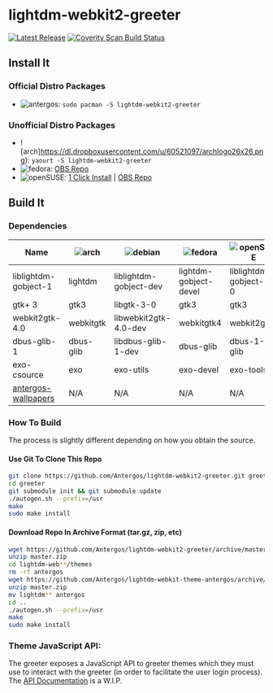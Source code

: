 # lightdm-webkit2-greeter
[![Latest Release](https://img.shields.io/github/release/Antergos/lightdm-webkit2-greeter.svg?style=flat-square)](https://github.com/Antergos/lightdm-webkit2-greeter/releases)     [![Coverity Scan Build Status](https://img.shields.io/coverity/scan/6871.svg?style=flat-square)](https://scan.coverity.com/projects/antergos-lightdm-webkit2-greeter)

## Install It

### Official Distro Packages
* ![antergos](https://dl.dropboxusercontent.com/u/60521097/logo-square26x26.png): `sudo pacman -S lightdm-webkit2-greeter`

### Unofficial Distro Packages
* ![arch]https://dl.dropboxusercontent.com/u/60521097/archlogo26x26.png): `yaourt -S lightdm-webkit2-greeter`
* ![fedora](https://dl.dropboxusercontent.com/u/60521097/fedora-logo.png): [OBS Repo](https://software.opensuse.org/download.html?project=home:antergos&package=lightdm-webkit2-greeter)
* ![openSUSE](https://dl.dropboxusercontent.com/u/60521097/Geeko-button-bling7.png): [1 Click Install](https://software.opensuse.org/ymp/home:antergos/openSUSE_Leap_42.1/lightdm-webkit2-greeter.ymp?base=openSUSE%3ALeap%3A42.1&query=lightdm-webkit2-greeter) | [OBS Repo](https://software.opensuse.org/download.html?project=home:antergos&package=lightdm-webkit2-greeter)

## Build It

### Dependencies
| Name                  | ![arch](https://dl.dropboxusercontent.com/u/60521097/archlogo26x26.png) | ![debian](https://dl.dropboxusercontent.com/u/60521097/openlogo-nd-25.png) | ![fedora](https://dl.dropboxusercontent.com/u/60521097/fedora-logo.png) | ![openSUSE](https://dl.dropboxusercontent.com/u/60521097/Geeko-button-bling7.png) | ![ubuntu](https://dl.dropboxusercontent.com/u/60521097/ubuntu_orange_hex.png)  | 
|-----------------------|-------------------------------------------------------------------------|----------------------------------------------------------------------------|-------------------------------------------------------------------------|-----------------------------------------------------------------------------------|--------------------------------------------------------------------------------|
|liblightdm-gobject-1   |lightdm|liblightdm-gobject-dev | lightdm-gobject-devel | liblightdm-gobject-1-0 | liblightdm-gobject-dev |
|gtk+ 3                 |gtk3   |libgtk-3-0             | gtk3 | gtk3 | libgtk-3-0 |
|webkit2gtk-4.0         |webkitgtk|libwebkit2gtk-4.0-dev| webkitgtk4 | webkit2gtk3 | libwebkit2gtk-4.0-dev |
|dbus-glib-1            |dbus-glib|libdbus-glib-1-dev   | dbus-glib | dbus-1-glib | libdbus-glib-1-dev |
|exo-csource            |exo      |exo-utils            | exo-devel | exo-tools | exo-utils |
|[antergos-wallpapers](http://antergos.com/antergos-wallpapers-0.6.zip)| N/A | N/A| N/A | N/A| N/A |

### How To Build
The process is slightly different depending on how you obtain the source.

#### Use Git To Clone This Repo
```sh
git clone https://github.com/Antergos/lightdm-webkit2-greeter.git greeter
cd greeter
git submodule init && git submodule update
./autogen.sh --prefix=/usr
make
sudo make install
```

#### Download Repo In Archive Format (tar.gz, zip, etc)
```sh
wget https://github.com/Antergos/lightdm-webkit2-greeter/archive/master.zip
unzip master.zip
cd lightdm-web**/themes
rm -rf antergos
wget https://github.com/Antergos/lightdm-webkit-theme-antergos/archive/master.zip
unzip master.zip
mv lightdm** antergos
cd ..
./autogen.sh --prefix=/usr
make
sudo make install
```
### Theme JavaScript API:
The greeter exposes a JavaScript API to greeter themes which they must use to interact with the greeter (in order to facilitate the user login process). The [API Documentation](https://antergos.com/wiki/development/lightdm-webkit2-greeter-theme-javascript-api/) is a W.I.P. 
